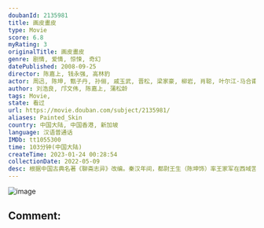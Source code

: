 ```yaml
---
doubanId: 2135981
title: 画皮畫皮
type: Movie
score: 6.8
myRating: 3
originalTitle: 画皮畫皮
genre: 剧情, 爱情, 惊悚, 奇幻
datePublished: 2008-09-25
director: 陈嘉上, 钱永强, 高林豹
actor: 周迅, 陈坤, 甄子丹, 孙俪, 戚玉武, 晋松, 梁家豪, 柳岩, 肖聪, 叶尔江·马合甫什, 谭安业, 闻洋, 赵长洲, 李奇龙, 曲大雷, 向恬冉, 韩振华, 金粮, 戴小轶, 陈敏渝, 王巧玉, 周恩恩, 金雁, 戚云鹏, 柳景溪
author: 刘浩良, 邝文伟, 陈嘉上, 蒲松龄
tags: Movie, 
state: 看过
url: https://movie.douban.com/subject/2135981/
aliases: Painted_Skin
country: 中国大陆, 中国香港, 新加坡
language: 汉语普通话
IMDb: tt1055300
time: 103分钟(中国大陆)
createTime: 2023-01-24 00:28:54
collectionDate: 2022-05-09
desc: 根据中国古典名著《聊斋志异》改编。秦汉年间，都尉王生（陈坤饰）率王家军在西域苦战，并救回一女子小唯（周迅饰）。王生并没有看到在他到来之前，小唯刚刚吞食完人心以保持人形。九霄美狐小唯对王生一见钟情...
---
```


![image](p462058001.jpg)

Comment: 
---

